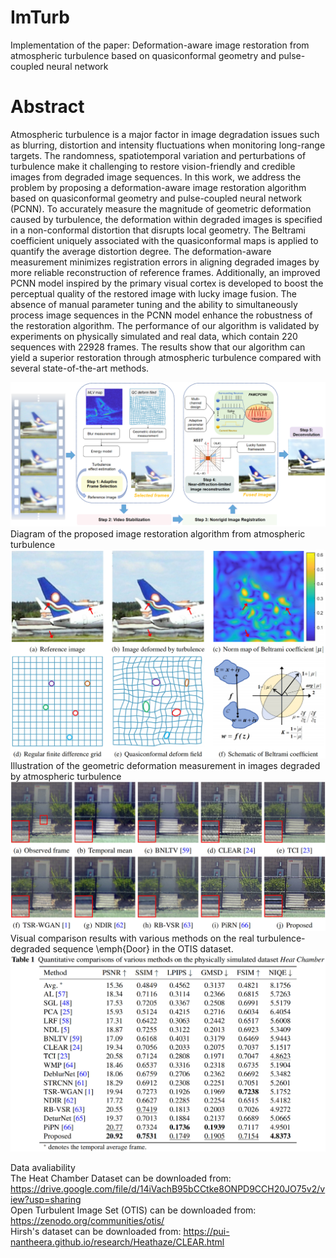 # ImTurb  
Implementation of the paper: Deformation-aware image restoration from atmospheric turbulence based on quasiconformal geometry and pulse-coupled neural network 


# Abstract  
Atmospheric turbulence is a major factor in image degradation issues such as blurring, distortion and intensity fluctuations when monitoring long-range targets. The randomness, spatiotemporal variation and perturbations of turbulence make it challenging to restore vision-friendly and credible images from degraded image sequences. In this work, we address the problem by proposing a deformation-aware image restoration algorithm based on quasiconformal geometry and pulse-coupled neural network (PCNN). To accurately measure the magnitude of geometric deformation caused by turbulence, the deformation within degraded images is specified in a non-conformal distortion that disrupts local geometry. The Beltrami coefficient uniquely associated with the quasiconformal maps is applied to quantify the average distortion degree. The deformation-aware measurement minimizes registration errors in aligning degraded images by more reliable reconstruction of reference frames. Additionally, an improved PCNN model inspired by the primary visual cortex is developed to boost the perceptual quality of the restored image with lucky image fusion. The absence of manual parameter tuning and the ability to simultaneously process image sequences in the PCNN model enhance the robustness of the restoration algorithm. The performance of our algorithm is validated by experiments on physically simulated and real data, which contain 220 sequences with 22928 frames. The results show that our algorithm can yield a superior restoration through atmospheric turbulence compared with several state-of-the-art methods.  

![image](https://github.com/whuluojia/ImTurb/blob/main/Fig2_diagram.png)
Diagram of the proposed image restoration algorithm from atmospheric turbulence  
![image](https://github.com/whuluojia/ImTurb/blob/main/Figure3.jpg)  
Illustration of the geometric deformation measurement in images degraded by atmospheric turbulence  
![image](https://github.com/whuluojia/ImTurb/blob/main/Figure11.jpg)
Visual comparison results with various methods on the real turbulence-degraded sequence \emph{Door} in the OTIS dataset.
![image](https://github.com/whuluojia/ImTurb/blob/main/Table1.jpg)

Data avaliability  
The Heat Chamber Dataset can be downloaded from: 
https://drive.google.com/file/d/14iVachB95bCCtke8ONPD9CCH20JO75v2/view?usp=sharing    
Open Turbulent Image Set (OTIS) can be downloaded from: https://zenodo.org/communities/otis/  
Hirsh's dataset can be downloaded from:
https://pui-nantheera.github.io/research/Heathaze/CLEAR.html



